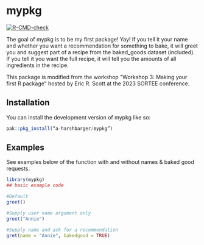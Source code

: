 
# mypkg

<!-- badges: start -->
[![R-CMD-check](https://github.com/a-harshbarger/mypkg/actions/workflows/R-CMD-check.yaml/badge.svg)](https://github.com/a-harshbarger/mypkg/actions/workflows/R-CMD-check.yaml)
<!-- badges: end -->

The goal of mypkg is to be my first package! Yay! If you tell it your name and whether you want a recommendation for something to bake, it will greet you and suggest part of a recipe from the baked_goods dataset (included). If you tell it you want the full recipe, it will tell you the amounts of all ingredients in the recipe.

This package is modified from the workshop "Workshop 3: Making your first R package" hosted by Eric R. Scott at the 2023 SORTEE conference.

## Installation

You can install the development version of mypkg like so:

``` r
pak::pkg_install(“a-harshbarger/mypkg”)
```

## Examples

See examples below of the function with and without names & baked good requests.

``` r
library(mypkg)
## basic example code

#Default
greet()

#Supply user name argument only
greet("Annie")

#Supply name and ask for a recommendation
gret(name = "Annie", bakedgood = TRUE)
```

